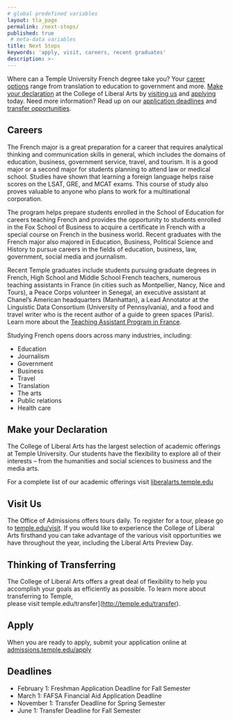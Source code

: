 ```yaml
---
# global predefined variables
layout: tla_page
permalink: /next-stops/
published: true
 # meta-data variables
title: Next Stops
keywords: 'apply, visit, careers, recent graduates'
description: >-
---
```

Where can a Temple University French degree take you? Your [career options](#careers) range from translation to education to government and more. [Make your declaration](#make-your-declaration) at the College of Liberal Arts by [visiting us](#visit-us) and [applying](#apply) today. Need more information? Read up on our [application deadlines](#deadlines) and [transfer opportunities](#thinking-of-transferring).

## Careers
The French major is a great preparation for a career that requires analytical thinking and communication skills in general, which includes the domains of education, business, government service, travel, and tourism. It is a good major or a second major for students planning to attend law or medical school. Studies have shown that learning a foreign language helps raise scores on the LSAT, GRE, and MCAT exams. This course of study also proves valuable to anyone who plans to work for a multinational corporation.

The program helps prepare students enrolled in the School of Education for careers teaching French and provides the opportunity to students enrolled in the Fox School of Business to acquire a certificate in French with a special course on French in the business world. Recent graduates with the French major also majored in Education, Business, Political Science and History to pursue careers in the fields of education, business, law, government, social media and journalism.

Recent Temple graduates include students pursuing graduate degrees in French, High School and Middle School French teachers, numerous teaching assistants in France (in cities such as Montpellier, Nancy, Nice and Tours), a Peace Corps volunteer in Senegal, an executive assistant at Chanel’s American headquarters (Manhattan), a Lead Annotator at the Linguistic Data Consortium (University of Pennsylvania), and a food and travel writer who is the recent author of a guide to green spaces (Paris). Learn more about the [Teaching Assistant Program in France](https://www.tapif.org/).

Studying French opens doors across many industries, including:
- Education
- Journalism
- Government
- Business
- Travel
- Translation
- The arts
- Public relations
- Health care

## Make your Declaration
The College of Liberal Arts has the largest selection of  academic offerings at Temple University. Our students have the flexibility to explore all of their interests – from the humanities and social sciences to business and the media arts.   

For a complete list of our academic offerings visit [liberalarts.temple.edu](https://liberalarts.temple.edu/)

## Visit Us
The Office of Admissions offers tours daily. To register for a tour, please go to [temple.edu/visit](http://admissions.temple.edu/visit). If you would like to experience the College of Liberal Arts firsthand you can take advantage of the various visit opportunities we have throughout the year, including the Liberal Arts Preview Day.   

## Thinking of Transferring
The College of Liberal Arts offers a great deal of flexibility to help you accomplish your goals as efficiently as possible.   To learn more about transferring to Temple,  
please visit temple.edu/transfer](http://temple.edu/transfer).

## Apply
When you are ready to apply, submit your application online at [admissions.temple.edu/apply](http://admissions.temple.edu/apply)

## Deadlines
- February 1: Freshman Application Deadline for Fall Semester
- March 1: FAFSA Financial Aid Application Deadline
- November 1: Transfer Deadline for Spring Semester
- June 1: Transfer Deadline for Fall Semester

